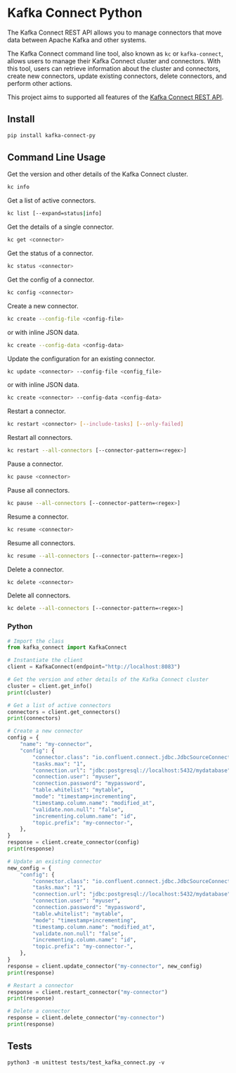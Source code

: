 # Kafka Connect Python

The Kafka Connect REST API allows you to manage connectors that move data between Apache Kafka and other systems.

The Kafka Connect command line tool, also known as `kc` or `kafka-connect`, allows users to manage their Kafka Connect cluster and connectors. With this tool, users can retrieve information about the cluster and connectors, create new connectors, update existing connectors, delete connectors, and perform other actions.

This project aims to supported all features of the [Kafka Connect REST API](https://docs.confluent.io/platform/current/connect/references/restapi.html#kconnect-rest-interface).

## Install

```bash
pip install kafka-connect-py
```

## Command Line Usage

Get the version and other details of the Kafka Connect cluster.

```bash
kc info
```

Get a list of active connectors.

```bash
kc list [--expand=status|info]
```

Get the details of a single connector.

```bash
kc get <connector>
```

Get the status of a connector.

```bash
kc status <connector>
```

Get the config of a connector.

```bash
kc config <connector>
```

Create a new connector.

```bash
kc create --config-file <config-file>
```

or with inline JSON data.

```bash
kc create --config-data <config-data>
```

Update the configuration for an existing connector.

```bash
kc update <connector> --config-file <config_file>
```

or with inline JSON data.

```bash
kc create <connector> --config-data <config-data>
```

Restart a connector.

```bash
kc restart <connector> [--include-tasks] [--only-failed]
```

Restart all connectors.

```bash
kc restart --all-connectors [--connector-pattern=<regex>]
```

Pause a connector.

```bash
kc pause <connector>
```

Pause all connectors.

```bash
kc pause --all-connectors [--connector-pattern=<regex>]
```

Resume a connector.

```bash
kc resume <connector>
```

Resume all connectors.

```bash
kc resume --all-connectors [--connector-pattern=<regex>]
```

Delete a connector.

```bash
kc delete <connector>
```

Delete all connectors.

```bash
kc delete --all-connectors [--connector-pattern=<regex>]
```

### Python

```python
# Import the class
from kafka_connect import KafkaConnect

# Instantiate the client
client = KafkaConnect(endpoint="http://localhost:8083")

# Get the version and other details of the Kafka Connect cluster
cluster = client.get_info()
print(cluster)

# Get a list of active connectors
connectors = client.get_connectors()
print(connectors)

# Create a new connector
config = {
    "name": "my-connector",
    "config": {
        "connector.class": "io.confluent.connect.jdbc.JdbcSourceConnector",
        "tasks.max": "1",
        "connection.url": "jdbc:postgresql://localhost:5432/mydatabase",
        "connection.user": "myuser",
        "connection.password": "mypassword",
        "table.whitelist": "mytable",
        "mode": "timestamp+incrementing",
        "timestamp.column.name": "modified_at",
        "validate.non.null": "false",
        "incrementing.column.name": "id",
        "topic.prefix": "my-connector-",
    },
}
response = client.create_connector(config)
print(response)

# Update an existing connector
new_config = {
    "config": {
        "connector.class": "io.confluent.connect.jdbc.JdbcSourceConnector",
        "tasks.max": "1",
        "connection.url": "jdbc:postgresql://localhost:5432/mydatabase",
        "connection.user": "myuser",
        "connection.password": "mypassword",
        "table.whitelist": "mytable",
        "mode": "timestamp+incrementing",
        "timestamp.column.name": "modified_at",
        "validate.non.null": "false",
        "incrementing.column.name": "id",
        "topic.prefix": "my-connector-",
    },
}
response = client.update_connector("my-connector", new_config)
print(response)

# Restart a connector
response = client.restart_connector("my-connector")
print(response)

# Delete a connector
response = client.delete_connector("my-connector")
print(response)
```

## Tests

```
python3 -m unittest tests/test_kafka_connect.py -v
```